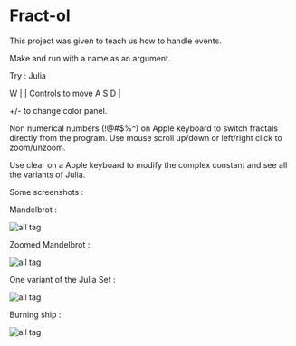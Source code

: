 # Fract-ol


This project was given to teach us how to handle events.

Make and run with a name as an argument.

Try : Julia

  W   |
      | Controls to move
A S D |

+/- to change color panel.

Non numerical numbers (!@#$%^) on Apple keyboard to switch fractals directly from the program.
Use mouse scroll up/down or left/right click to zoom/unzoom.

Use clear on a Apple keyboard to modify the complex constant and see all the variants of Julia.

Some screenshots : 

Mandelbrot :

![all tag](https://user-images.githubusercontent.com/27274027/40000283-b4c491f0-578b-11e8-85ae-1cb16e3d42e4.png)

Zoomed Mandelbrot : 

![all tag](https://user-images.githubusercontent.com/27274027/40000282-b4aff77c-578b-11e8-9ab0-b4eb35b54026.png)

One variant of the Julia Set : 

![all tag](https://user-images.githubusercontent.com/27274027/40000286-b55e2fea-578b-11e8-9cce-d72f23bcc6eb.png)

Burning ship : 

![all tag](https://user-images.githubusercontent.com/27274027/40000281-b49b1f96-578b-11e8-814d-19ef4bab99d8.png)
